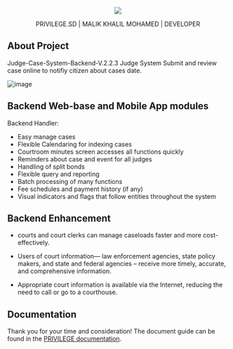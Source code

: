 

<p align="center"><img src="https://scontent.fkrt5-2.fna.fbcdn.net/v/t1.6435-9/118497509_1001480233620251_7873125946178401628_n.png?_nc_cat=110&ccb=1-5&_nc_sid=09cbfe&_nc_eui2=AeFphoaffqNCvVR9_GkWpMHEzU-cDW8OTtLNT5wNbw5O0qjHXlWBFQetEIrNCWvlOPf5Uy7NWvIEKYTjOK8bA-Tx&_nc_ohc=-0oOyBM8DwoAX_F_3P2&_nc_ht=scontent.fkrt5-2.fna&oh=00_AT8SJUBl7HVPB94wkrLjm9z8hvyCKjmraJbF_PvdIvx65A&oe=621DD7B4"></p>

<p align="center">
PRIVILEGE.SD | MALIK KHALIL MOHAMED | DEVELOPER
</p>

## About Project

Judge-Case-System-Backend-V.2.2.3
Judge System Submit and review case online to notifiy citizen about cases date. 


![image](https://user-images.githubusercontent.com/58854765/151765977-7dd73e3c-6e4c-42a6-b2ed-8255bae39885.png)


## Backend Web-base and Mobile App modules 

Backend Handler:
- Easy manage cases
- Flexible Calendaring for indexing cases
- Courtroom minutes screen accesses all functions quickly
- Reminders about case and event for all judges
- Handling of split bonds
- Flexible query and reporting
- Batch processing of many functions
- Fee schedules and payment history (if any)
- Visual indicators and flags that follow entities throughout the system


## Backend Enhancement 

- courts and court clerks can manage caseloads faster and more cost-effectively.

- Users of  court information— law enforcement agencies, state policy makers, and state and federal agencies – receive more timely, accurate, and comprehensive information.

- Appropriate court information is available via the Internet, reducing the need to call or go to a courthouse.


## Documentation

Thank you for your time and consideration! The document guide can be found in the [PRIVILEGE documentation](https://privilege.sd/).


